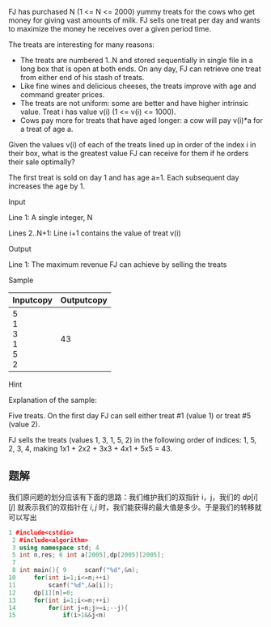 FJ has purchased N (1 <= N <= 2000) yummy treats for the cows who get money for giving vast amounts of milk. FJ sells one treat per day and wants to maximize the money he receives over a given period time.  
  
The treats are interesting for many reasons:

- The treats are numbered 1..N and stored sequentially in single file in a long box that is open at both ends. On any day, FJ can retrieve one treat from either end of his stash of treats.
- Like fine wines and delicious cheeses, the treats improve with age and command greater prices.
- The treats are not uniform: some are better and have higher intrinsic value. Treat i has value v(i) (1 <= v(i) <= 1000).
- Cows pay more for treats that have aged longer: a cow will pay v(i)*a for a treat of age a.

Given the values v(i) of each of the treats lined up in order of the index i in their box, what is the greatest value FJ can receive for them if he orders their sale optimally?  
  
The first treat is sold on day 1 and has age a=1. Each subsequent day increases the age by 1.

Input

Line 1: A single integer, N  
  
Lines 2..N+1: Line i+1 contains the value of treat v(i)

Output

Line 1: The maximum revenue FJ can achieve by selling the treats

Sample

|Inputcopy|Outputcopy|
|---|---|
|5<br>1<br>3<br>1<br>5<br>2|43|

Hint

Explanation of the sample:  
  
Five treats. On the first day FJ can sell either treat #1 (value 1) or treat #5 (value 2).  
  
FJ sells the treats (values 1, 3, 1, 5, 2) in the following order of indices: 1, 5, 2, 3, 4, making 1x1 + 2x2 + 3x3 + 4x1 + 5x5 = 43.

## 题解
我们原问题的划分应该有下面的思路：我们维护我们的双指针 i，j，我们的 $dp[i][j]$ 就表示我们的双指针在 $i,j$ 时，我们能获得的最大值是多少。于是我们的转移就可以写出
```cpp
1 #include<cstdio>
 2 #include<algorithm>
 3 using namespace std; 4 
 5 int n,res; 6 int a[2005],dp[2005][2005];
 7 
 8 int main(){ 9     scanf("%d",&n);
10     for(int i=1;i<=n;++i)
11         scanf("%d",&a[i]);
12     dp[1][n]=0;
13     for(int i=1;i<=n;++i)
14         for(int j=n;j>=i;--j){
15             if(i>1&&j<n)
```